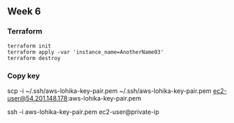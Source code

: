 ## Week 6

### Terraform
```
terraform init
terraform apply -var 'instance_name=AnotherName03'
terraform destroy
```

### Copy key

scp -i ~/.ssh/aws-lohika-key-pair.pem ~/.ssh/aws-lohika-key-pair.pem ec2-user@54.201.148.178:aws-lohika-key-pair.pem

ssh -i aws-lohika-key-pair.pem ec2-user@private-ip